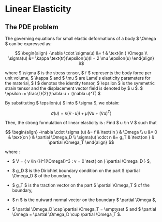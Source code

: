 # Linear Elasticity

## The PDE problem
The governing equations for small elastic deformations of a body $ \Omega $ can be expressed as:

$$
\begin{align}
    -\nabla \cdot \sigma(u) &= f & \text{in } \Omega \\
    \sigma(u) &= \kappa \text{tr}(\epsilon(u))I + 2 \mu \epsilon(u)
\end{align}
$$

where $ \sigma $ is the stress tensor, $ f $ represents the body force per unit volume, $ \kappa $ and $ \mu $ are Lamé's elasticity parameters for the material, $ I $ denotes the identity tensor, $ \epsilon $ is the symmetric strain tensor and the displacement vector field is denoted by $ u $. $ \epsilon := \frac{1}{2}(\nabla u + (\nabla u)^T) $



By substituting $ \epsilon(u) $ into $ \sigma $, we obtain:

$$
\sigma(u) = \kappa (\nabla \cdot u)I + \mu(\nabla u + (\nabla u)^T)
$$

Then, the strong formulation of linear elasticity is :
Find $ u \in V $ such that

$$
\begin{align}
    -\nabla \cdot \sigma (u) &= f & \text{in } & \Omega \\
    u &= 0 & \text{on } & \partial \Omega_D \\
    \sigma(u) \cdot n &= g_T & \text{on } & \partial \Omega_T
\end{align}
$$

where : 
- $ V = \{ v \in (H^1(\Omega))^3 : v = 0 \text{ on } \partial \Omega_D \} $,

- $ g_D $ is the Dirichlet boundary condition on the part $ \partial \Omega_D $ of the boundary,

- $ g_T $ is the traction vector on the part $ \partial \Omega_T $ of the boundary,

- $ n $ is the outward normal vector on the boundary $ \partial \Omega $,

- $ \partial \Omega_D \cap \partial \Omega_T = \emptyset $ and $ \partial \Omega = \partial \Omega_D \cup \partial \Omega_T $.
